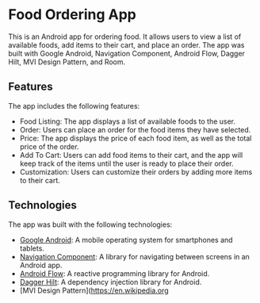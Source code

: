 # Food Ordering App

This is an Android app for ordering food. It allows users to view a list of available foods, add items to their cart, and place an order. The app was built with Google Android, Navigation Component, Android Flow, Dagger Hilt, MVI Design Pattern, and Room.

## Features

The app includes the following features:

- Food Listing: The app displays a list of available foods to the user.
- Order: Users can place an order for the food items they have selected.
- Price: The app displays the price of each food item, as well as the total price of the order.
- Add To Cart: Users can add food items to their cart, and the app will keep track of the items until the user is ready to place their order.
- Customization: Users can customize their orders by adding more items to their cart.

## Technologies

The app was built with the following technologies:

- [Google Android](https://developer.android.com/): A mobile operating system for smartphones and tablets.
- [Navigation Component](https://developer.android.com/guide/navigation): A library for navigating between screens in an Android app.
- [Android Flow](https://github.com/square/flow): A reactive programming library for Android.
- [Dagger Hilt](https://dagger.dev/hilt/): A dependency injection library for Android.
- [MVI Design Pattern](https://en.wikipedia.org
